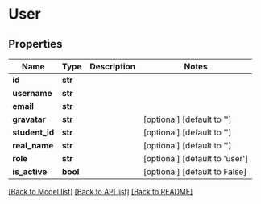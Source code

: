 # User

## Properties
Name | Type | Description | Notes
------------ | ------------- | ------------- | -------------
**id** | **str** |  | 
**username** | **str** |  | 
**email** | **str** |  | 
**gravatar** | **str** |  | [optional] [default to '']
**student_id** | **str** |  | [optional] [default to '']
**real_name** | **str** |  | [optional] [default to '']
**role** | **str** |  | [optional] [default to 'user']
**is_active** | **bool** |  | [optional] [default to False]

[[Back to Model list]](../README.md#documentation-for-models) [[Back to API list]](../README.md#documentation-for-api-endpoints) [[Back to README]](../README.md)

